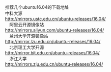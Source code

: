 推荐几个ubuntu16.04的下载地址<br />
中科大源<br />
http://mirrors.ustc.edu.cn/ubuntu-releases/16.04/<br />
　阿里云开源镜像站<br />
http://mirrors.aliyun.com/ubuntu-releases/16.04/<br />
　兰州大学开源镜像站<br />
http://mirror.lzu.edu.cn/ubuntu-releases/16.04/<br />
　北京理工大学开源<br />
http://mirror.bit.edu.cn/ubuntu-releases/16.04/<br />
　浙江大学<br />
http://mirrors.zju.edu.cn/ubuntu-releases/16.04/<br />
